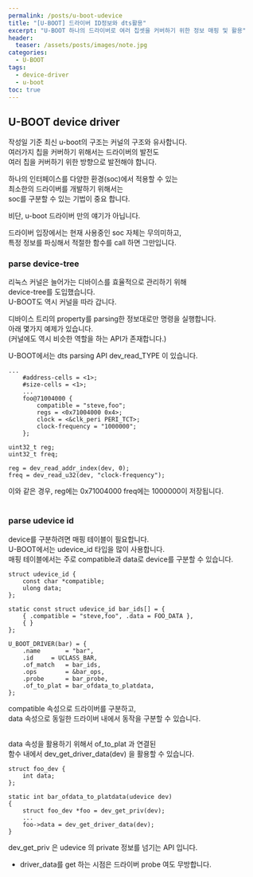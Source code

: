 ```yaml
---
permalink: /posts/u-boot-udevice
title: "[U-BOOT] 드라이버 ID정보와 dts활용" 
excerpt: "U-BOOT 하나의 드라이버로 여러 칩셋을 커버하기 위한 정보 매핑 및 활용"
header:
  teaser: /assets/posts/images/note.jpg
categories:
  - U-BOOT
tags:
  - device-driver
  - u-boot
toc: true
---
```


## U-BOOT device driver

작성일 기준 최신 u-boot의 구조는 커널의 구조와 유사합니다.<br>
여러가지 칩을 커버하기 위해서는 드라이버의 발전도<br>
여러 칩을 커버하기 위한 방향으로 발전해야 합니다.<br>

하나의 인터페이스를 다양한 환경(soc)에서 적용할 수 있는<br>
최소한의 드라이버를 개발하기 위해서는<br>
soc를 구분할 수 있는 기법이 중요 합니다.<br>

비단, u-boot 드라이버 만의 얘기가 아닙니다.<br>

드라이버 입장에서는 현재 사용중인 soc 자체는 무의미하고,<br>
특정 정보를 파싱해서 적절한 함수를 call 하면 그만입니다.<br>

### parse device-tree

리눅스 커널은 늘어가는 디바이스를 효율적으로 관리하기 위해<br>
device-tree를 도입했습니다.<br>
U-BOOT도 역시 커널을 따라 갑니다.<br>

디바이스 트리의 property를 parsing한 정보대로만 명령을 실행합니다.<br>
아래 몇가지 예제가 있습니다.<br>
(커널에도 역시 비슷한 역할을 하는 API가 존재합니다.)<br>

U-BOOT에서는 dts parsing API <span style="{{ site.code }}">dev_read_TYPE</span> 이 있습니다.
```
...
    #address-cells = <1>;
    #size-cells = <1>;
    ...
    foo@71004000 {
        compatible = "steve,foo";
        regs = <0x71004000 0x4>;
        clock = <&clk_peri PERI_TCT>;
        clock-frequency = "1000000";
    };
```
```
uint32_t reg;
uint32_t freq;

reg = dev_read_addr_index(dev, 0);
freq = dev_read_u32(dev, "clock-frequency");
```
이와 같은 경우, reg에는 0x71004000 freq에는 1000000이 저장됩니다.<br>
<br>

### parse udevice id

device를 구분하려면 매핑 테이블이 필요합니다.<br>
U-BOOT에서는 <span style="{{ site.code }}">udevice_id</span> 타입을 많이 사용합니다.<br>
매핑 테이블에서는 주로 compatible과 data로 device를 구분할 수 있습니다.
```
struct udevice_id {
    const char *compatible;
    ulong data;
};
```
```
static const struct udevice_id bar_ids[] = {
    { .compatible = "steve,foo", .data = FOO_DATA },
    { }
};

U_BOOT_DRIVER(bar) = {
    .name       = "bar",
    .id     = UCLASS_BAR,
    .of_match   = bar_ids,
    .ops        = &bar_ops,
    .probe      = bar_probe,
    .of_to_plat = bar_ofdata_to_platdata,
};
```
compatible 속성으로 드라이버를 구분하고,<br>
data 속성으로 동일한 드라이버 내에서 동작을 구분할 수 있습니다.<br>
<br>

data 속성을 활용하기 위해서 <span style="{{ site.code }}">of_to_plat</span> 과 연결된<br>
함수 내에서 <span style="{{ site.code }}">dev_get_driver_data(dev)</span> 을 활용할 수 있습니다.<br>
```
struct foo_dev {
    int data;
};

static int bar_ofdata_to_platdata(udevice dev)
{
    struct foo_dev *foo = dev_get_priv(dev);
    ...
    foo->data = dev_get_driver_data(dev);
}
```
<span style="{{ site.code }}">dev_get_priv</span> 은 udevice 의 private 정보를 넘기는 API 입니다.<br>
+ driver_data를 get 하는 시점은 드라이버 <span style="{{ site.code }}">probe</span> 여도 무방합니다.<br>
<br>
